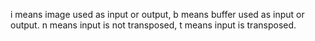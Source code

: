 i means image used as input or output, b means buffer used as input or output.
n means input is not transposed, t means input is transposed.
